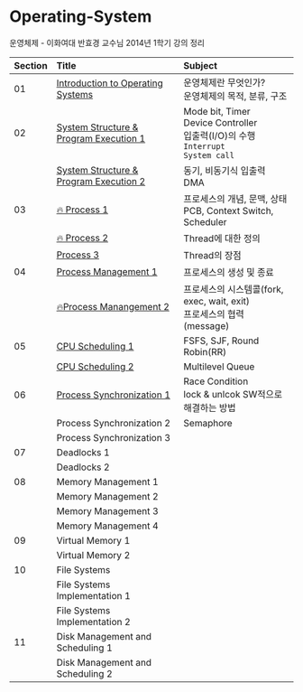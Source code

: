 # Operating-System
운영체제 - 이화여대 반효경 교수님 2014년 1학기 강의 정리

|Section|Title|Subject|
|:---|:---|:---|
|01|[Introduction to Operating Systems](IntroductionToOperatingSystems.md)|운영체제란 무엇인가? <br/>운영체제의 목적, 분류, 구조|
|02|[System Structure & Program Execution 1](Section2/SystemStructure_ProgramExecution.md)|Mode bit, Timer <br/>Device Controller <br/>입출력(I/O)의 수행 <br/>`Interrupt`<br/>`System call`|
||[System Structure & Program Execution 2](Section2/SystemStructure_ProgramExecution2.md)|동기, 비동기식 입출력<br/>DMA|
|03|[🔥 Process 1](Section3/Process1.md)|프로세스의 개념, 문맥, 상태 <br/>PCB, Context Switch, Scheduler|
||[🔥 Process 2](Section3/Process2.md)|Thread에 대한 정의|
||[Process 3](Section3/Process3.md)|Thread의 장점|
|04|[Process Management 1](Section4/Process_Management.md)|프로세스의 생성 및 종료|
||[🔥Process Manangement 2](Section4/Process_Management2.md)|프로세스의 시스템콜(fork, exec, wait, exit) <br/>프로세스의 협력(message)|
|05|[CPU Scheduling 1](Section5/CPU_Scheduling.md)|FSFS, SJF, Round Robin(RR)|
||[CPU Scheduling 2](Section5/CPU_Scheduling2.md)|Multilevel Queue|
|06|[Process Synchronization 1](Section6/Process_Synchronization.md)|Race Condition <br/> lock & unlcok SW적으로 해결하는 방법|
||Process Synchronization 2|Semaphore|
||Process Synchronization 3||
|07|Deadlocks 1|
||Deadlocks 2||
|08|Memory Management 1||
||Memory Management 2||
||Memory Management 3||
||Memory Management 4||
|09|Virtual Memory 1||
||Virtual Memory 2||
|10|File Systems||
||File Systems Implementation 1||
||File Systems Implementation 2||
|11|Disk Management and Scheduling 1||
||Disk Management and Scheduling 2||
